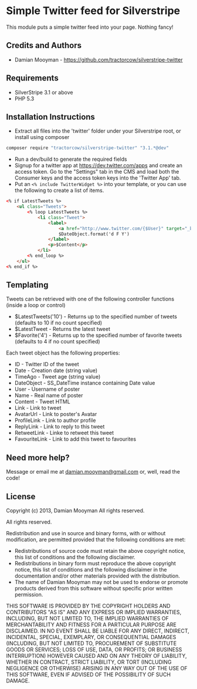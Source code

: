 # Simple Twitter feed for Silverstripe

This module puts a simple twitter feed into your page. Nothing fancy!

## Credits and Authors

 * Damian Mooyman - <https://github.com/tractorcow/silverstripe-twitter>

## Requirements

 * SilverStripe 3.1 or above
 * PHP 5.3

## Installation Instructions

 * Extract all files into the 'twitter' folder under your Silverstripe root, or install using composer

```bash
composer require "tractorcow/silverstripe-twitter" "3.1.*@dev"
```

 * Run a dev/build to generate the required fields
 * Signup for a twitter app at https://dev.twitter.com/apps and create an access token. Go
   to the "Settings" tab in the CMS and load both the Consumer keys and the access token keys
   into the 'Twitter App' tab.
 * Put an `<% include TwitterWidget %>` into your template, or you can use the following to
   create a list of items.

```html
<% if LatestTweets %>
	<ul class="Tweets">
		<% loop LatestTweets %>
			<li class="Tweet">
				<label>
					<a href="http://www.twitter.com/{$User}" target="_blank" class="User">@$User</a>
					$DateObject.format('d F Y')
				</label>
				<p>$Content</p>
			</li>
		<% end_loop %>
	</ul>
<% end_if %>
```

## Templating

Tweets can be retrieved with one of the following controller functions (inside a loop or control)

 * $LatestTweets('10') - Returns up to the specified number of tweets (defaults to 10 if no count specified)
 * $LatestTweet - Returns the latest tweet
 * $Favorite('4') - Returns up to the specified number of favorite tweets (defaults to 4 if no count specified)

Each tweet object has the following properties:

 * ID - Twitter ID of the tweet
 * Date - Creation date (string value)
 * TimeAgo - Tweet age (string value)
 * DateObject - SS_DateTime instance containing Date value
 * User - Username of poster
 * Name - Real name of poster
 * Content - Tweet HTML
 * Link - Link to tweet
 * AvatarUrl - Link to poster's Avatar
 * ProfileLink - Link to author profile
 * ReplyLink - Link to reply to this tweet
 * RetweetLink - Linke to retweet this tweet
 * FavouriteLink - Link to add this tweet to favourites

## Need more help?

Message or email me at damian.mooyman@gmail.com or, well, read the code!

## License

Copyright (c) 2013, Damian Mooyman
All rights reserved.

All rights reserved.

Redistribution and use in source and binary forms, with or without
modification, are permitted provided that the following conditions are met:

 * Redistributions of source code must retain the above copyright
   notice, this list of conditions and the following disclaimer.
 * Redistributions in binary form must reproduce the above copyright
   notice, this list of conditions and the following disclaimer in the
   documentation and/or other materials provided with the distribution.
 * The name of Damian Mooyman may not be used to endorse or promote products
   derived from this software without specific prior written permission.

THIS SOFTWARE IS PROVIDED BY THE COPYRIGHT HOLDERS AND CONTRIBUTORS "AS IS" AND
ANY EXPRESS OR IMPLIED WARRANTIES, INCLUDING, BUT NOT LIMITED TO, THE IMPLIED
WARRANTIES OF MERCHANTABILITY AND FITNESS FOR A PARTICULAR PURPOSE ARE
DISCLAIMED. IN NO EVENT SHALL <COPYRIGHT HOLDER> BE LIABLE FOR ANY
DIRECT, INDIRECT, INCIDENTAL, SPECIAL, EXEMPLARY, OR CONSEQUENTIAL DAMAGES
(INCLUDING, BUT NOT LIMITED TO, PROCUREMENT OF SUBSTITUTE GOODS OR SERVICES;
LOSS OF USE, DATA, OR PROFITS; OR BUSINESS INTERRUPTION) HOWEVER CAUSED AND
ON ANY THEORY OF LIABILITY, WHETHER IN CONTRACT, STRICT LIABILITY, OR TORT
(INCLUDING NEGLIGENCE OR OTHERWISE) ARISING IN ANY WAY OUT OF THE USE OF THIS
SOFTWARE, EVEN IF ADVISED OF THE POSSIBILITY OF SUCH DAMAGE.
